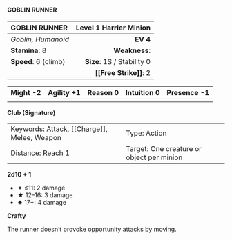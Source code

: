 #### GOBLIN RUNNER

| GOBLIN RUNNER        | **Level 1 Harrier Minion** |
| :------------------- | -------------------------: |
| *Goblin, Humanoid*   |                   **EV 4** |
| **Stamina**: 8       |              **Weakness**: |
| **Speed**: 6 (climb) | **Size**: 1S / Stability 0 |
|                      |     **[[Free Strike]]**: 2 |

| **Might** -2 | **Agility** +1 | **Reason** 0 | **Intuition** 0 | **Presence** -1 |
| ------------ | -------------- | ------------ | --------------- | --------------- |
|              |                |              |                 |                 |

**Club (Signature)**

|                                             |                                           |
| :------------------------------------------ | :---------------------------------------- |
| Keywords: Attack, [[Charge]], Melee, Weapon | Type: Action                              |
| Distance: Reach 1                           | Target: One creature or object per minion |

**2d10 + 1**

- ✦ ≤11: 2 damage
- ★ 12–16: 3 damage
- ✸ 17+: 4 damage

**Crafty**

The runner doesn’t provoke opportunity attacks by moving.
